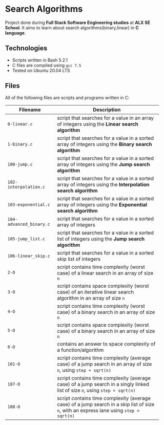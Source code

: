 # Search Algorithms
Project done during **Full Stack Software Engineering studies** at **ALX SE School**. It aims to learn about search algorithms(binary,linear) in **C language**.

## Technologies
* Scripts written in Bash 5.2.1
* C files are compiled using `gcc 7.5`
* Tested on Ubuntu 20.04 LTS

## Files
All of the following files are scripts and programs written in C:

| Filename | Description |
| -------- | ----------- |
| `0-linear.c` | script that searches for a value in an array of integers using the **Linear search algorithm** |
| `1-binary.c` | script that searches for a value in a sorted array of integers using the **Binary search algorithm** |
| `100-jump.c` | script that searches for a value in a sorted array of integers using the **Jump search algorithm** |
| `102-interpolation.c` | script that searches for a value in a sorted array of integers using the **Interpolation search algorithm** |
| `103-exponential.c` | script that searches for a value in a sorted array of integers using the **Exponential search algorithm** |
| `104-advanced_binary.c` | script that searches for a value in a sorted array of integers |
| `105-jump_list.c` | script that searches for a value in a sorted list of integers using the **Jump search algorithm** |
| `106-linear_skip.c` | script that searches for a value in a sorted skip list of integers |
| `2-O` | script contains time complexity (worst case) of a linear search in an array of size `n` |
| `3-O` | script contains space complexity (worst case) of an iterative linear search algorithm in an array of size `n` |
| `4-O` | script contains time complexity (worst case) of a binary search in an array of size `n` |
| `5-O` | script contains space complexity (worst case) of a binary search in an array of size `n` |
| `6-O` | contains an answer to space complexity of a function/algorithm |
| `101-O` | script contains time complexity (average case) of a jump search in an array of size `n`, using `step = sqrt(n)` |
| `107-O` | script contains time complexity (average case) of a jump search in a singly linked list of size `n`, using `step = sqrt(n)` |
| `108-O` | script contains time complexity (average case) of a jump search in a skip list of size `n`, with an express lane using `step = sqrt(n)` |

